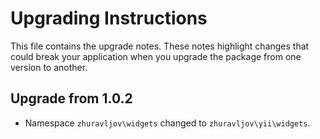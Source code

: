 Upgrading Instructions
======================

This file contains the upgrade notes. These notes highlight changes that could break your
application when you upgrade the package from one version to another.

Upgrade from 1.0.2
------------------

* Namespace `zhuravljov\widgets` changed to `zhuravljov\yii\widgets`.
